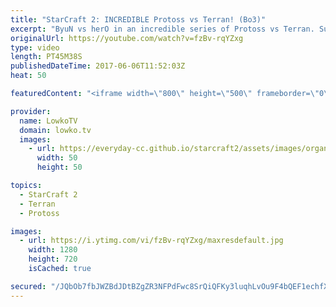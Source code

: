 ```yaml
---
title: "StarCraft 2: INCREDIBLE Protoss vs Terran! (Bo3)"
excerpt: "ByuN vs herO in an incredible series of Protoss vs Terran. Subscribe for more videos: http://lowko.tv/youtube More Starcraft 2 casts: https://goo.gl/NG8qAV  In this video I cast a best of three series between two of the world's very best for their respective races. Both players play their standard style."
originalUrl: https://youtube.com/watch?v=fzBv-rqYZxg
type: video
length: PT45M38S
publishedDateTime: 2017-06-06T11:52:03Z
heat: 50

featuredContent: "<iframe width=\"800\" height=\"500\" frameborder=\"0\" src=\"https://www.youtube.com/embed/fzBv-rqYZxg\" allow=\"accelerometer; autoplay; encrypted-media; gyroscope; picture-in-picture\" allowfullscreen></iframe>"

provider:
  name: LowkoTV
  domain: lowko.tv
  images:
    - url: https://everyday-cc.github.io/starcraft2/assets/images/organizations/lowko.tv-50x50.jpg
      width: 50
      height: 50

topics:
  - StarCraft 2
  - Terran
  - Protoss

images:
  - url: https://i.ytimg.com/vi/fzBv-rqYZxg/maxresdefault.jpg
    width: 1280
    height: 720
    isCached: true

secured: "/JQbOb7fbJWZBdJDtBZgZR3NFPdFwc8SrQiQFKy3luqhLvOu9F4bQEF1echfXSXT4liP29k+MdHdO32ufeWA6eVGXtucV22zXrfl9lLjbUL43HdlUaMt6g3u5pi1Wz/SntwAwqoOadADVsaCTlxNlNTAbKGXawLX2tIeYhLEqroYATPYKeukPU+KRVTW1FRmKbJLMV+BO5EFeprwc3mZpj6Y5gAu9KRv9/kTo0KcSfzDulg8Wc2mNXCBKQGuQs1tJLGU4i2tinq8p/JFIveG3beojCe9S7VpgumpVf5wJWcmWOurGOudHTlcjpz7jnRtEonVwrg+7NF7uAQiDsPO2Aym+cmqwebNsPvoW35khd+IfwKMbYzOPCfNpK4sxwVl4Aj/+MjXTnxph1D1Ug7aif+A+7S1PpuWExxY41si+UndCSA0RDBpjF6T2SLyHb+b;JQZDQI4nSjGj5EW0xEToiQ=="
---
```


